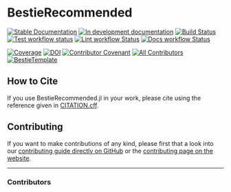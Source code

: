 # BestieRecommended

[![Stable Documentation](https://img.shields.io/badge/docs-stable-blue.svg)](https://JuliaBesties.github.io/BestieRecommended.jl/stable)
[![In development documentation](https://img.shields.io/badge/docs-dev-blue.svg)](https://JuliaBesties.github.io/BestieRecommended.jl/dev)
[![Build Status](https://github.com/JuliaBesties/BestieRecommended.jl/workflows/Test/badge.svg)](https://github.com/JuliaBesties/BestieRecommended.jl/actions)
[![Test workflow status](https://github.com/JuliaBesties/BestieRecommended.jl/actions/workflows/Test.yml/badge.svg?branch=main)](https://github.com/JuliaBesties/BestieRecommended.jl/actions/workflows/Test.yml?query=branch%3Amain)
[![Lint workflow Status](https://github.com/JuliaBesties/BestieRecommended.jl/actions/workflows/Lint.yml/badge.svg?branch=main)](https://github.com/JuliaBesties/BestieRecommended.jl/actions/workflows/Lint.yml?query=branch%3Amain)
[![Docs workflow Status](https://github.com/JuliaBesties/BestieRecommended.jl/actions/workflows/Docs.yml/badge.svg?branch=main)](https://github.com/JuliaBesties/BestieRecommended.jl/actions/workflows/Docs.yml?query=branch%3Amain)

[![Coverage](https://codecov.io/gh/JuliaBesties/BestieRecommended.jl/branch/main/graph/badge.svg)](https://codecov.io/gh/JuliaBesties/BestieRecommended.jl)
[![DOI](https://zenodo.org/badge/DOI/FIXME)](https://doi.org/FIXME)
[![Contributor Covenant](https://img.shields.io/badge/Contributor%20Covenant-2.1-4baaaa.svg)](CODE_OF_CONDUCT.md)
[![All Contributors](https://img.shields.io/github/all-contributors/JuliaBesties/BestieRecommended.jl?labelColor=5e1ec7&color=c0ffee&style=flat-square)](#contributors)
[![BestieTemplate](https://img.shields.io/endpoint?url=https://raw.githubusercontent.com/JuliaBesties/BestieTemplate.jl/main/docs/src/assets/badge.json)](https://github.com/JuliaBesties/BestieTemplate.jl)

## How to Cite

If you use BestieRecommended.jl in your work, please cite using the reference given in [CITATION.cff](https://github.com/JuliaBesties/BestieRecommended.jl/blob/main/CITATION.cff).


## Contributing

If you want to make contributions of any kind, please first that a look into our [contributing guide directly on GitHub](docs/src/90-contributing.md) or the [contributing page on the website](https://JuliaBesties.github.io/BestieRecommended.jl/dev/90-contributing/).


---

### Contributors

<!-- ALL-CONTRIBUTORS-LIST:START - Do not remove or modify this section -->
<!-- prettier-ignore-start -->
<!-- markdownlint-disable -->

<!-- markdownlint-restore -->
<!-- prettier-ignore-end -->

<!-- ALL-CONTRIBUTORS-LIST:END -->

